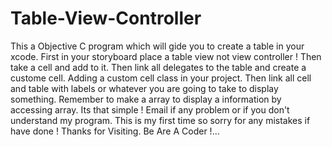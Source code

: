 # Table-View-Controller
This a Objective C program which will gide you to create a table in your xcode.
First in your storyboard place a table view not view controller !
Then take a cell and add to it.
Then link all delegates to the table and create a custome cell.
Adding a custom cell class in your project.
Then link all cell and table with labels or whatever you are going to take to display something.
Remember to make a array to display a information by accessing array.
Its that simple !
Email if any problem or if you don't understand my program.
This is my first time so sorry for any mistakes if have done !
Thanks for Visiting.
Be Are A Coder !...
